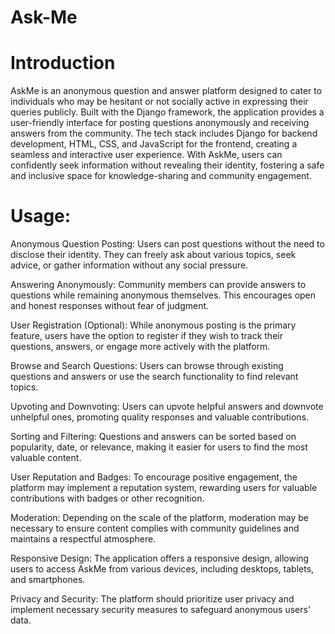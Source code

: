 # Ask-Me

# Introduction
AskMe is an anonymous question and answer platform designed to cater to individuals who may be hesitant or not socially active in expressing their queries publicly. Built with the Django framework, the application provides a user-friendly interface for posting questions anonymously and receiving answers from the community. The tech stack includes Django for backend development, HTML, CSS, and JavaScript for the frontend, creating a seamless and interactive user experience. With AskMe, users can confidently seek information without revealing their identity, fostering a safe and inclusive space for knowledge-sharing and community engagement.

# Usage:

Anonymous Question Posting: Users can post questions without the need to disclose their identity. They can freely ask about various topics, seek advice, or gather information without any social pressure.

Answering Anonymously: Community members can provide answers to questions while remaining anonymous themselves. This encourages open and honest responses without fear of judgment.

User Registration (Optional): While anonymous posting is the primary feature, users have the option to register if they wish to track their questions, answers, or engage more actively with the platform.

Browse and Search Questions: Users can browse through existing questions and answers or use the search functionality to find relevant topics.

Upvoting and Downvoting: Users can upvote helpful answers and downvote unhelpful ones, promoting quality responses and valuable contributions.

Sorting and Filtering: Questions and answers can be sorted based on popularity, date, or relevance, making it easier for users to find the most valuable content.

User Reputation and Badges: To encourage positive engagement, the platform may implement a reputation system, rewarding users for valuable contributions with badges or other recognition.

Moderation: Depending on the scale of the platform, moderation may be necessary to ensure content complies with community guidelines and maintains a respectful atmosphere.

Responsive Design: The application offers a responsive design, allowing users to access AskMe from various devices, including desktops, tablets, and smartphones.

Privacy and Security: The platform should prioritize user privacy and implement necessary security measures to safeguard anonymous users' data.
